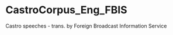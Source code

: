 CastroCorpus_Eng_FBIS
=====================

Castro speeches - trans. by Foreign Broadcast Information Service
